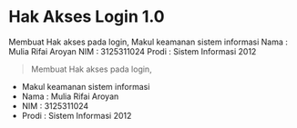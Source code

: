Hak Akses Login 1.0
===============
Membuat Hak akses pada login, Makul keamanan sistem informasi
Nama  : Mulia Rifai Aroyan
NIM   : 3125311024
Prodi : Sistem Informasi 2012

> Membuat Hak akses pada login, 

* Makul keamanan sistem informasi
* Nama : Mulia Rifai Aroyan
* NIM : 3125311024
* Prodi : Sistem Informasi 2012
